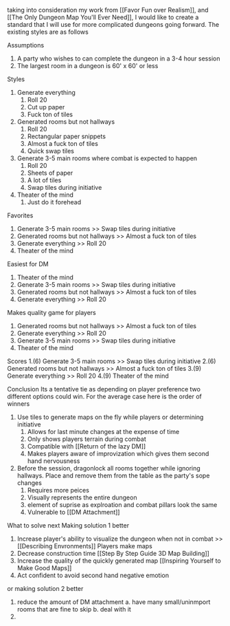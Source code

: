 taking into consideration my work from [[Favor Fun over Realism]], and [[The Only Dungeon Map You'll Ever Need]], I would like to create a standard that I will use for more complicated dungeons going forward. The existing styles are as follows

Assumptions
1. A party who wishes to can complete the dungeon in a 3-4 hour session
2. The largest room in a dungeon is 60' x 60' or less

Styles
1. Generate everything
	1. Roll 20
	2. Cut up paper
	3. Fuck ton of tiles
2. Generated rooms but not hallways
	1. Roll 20
	2. Rectangular paper snippets
	3. Almost a fuck ton of tiles
	4. Quick swap tiles
3. Generate 3-5 main rooms where combat is expected to happen
	1. Roll 20
	2. Sheets of paper
	3. A lot of tiles
	4. Swap tiles during initiative
4. Theater of the mind
	1. Just do it forehead

Favorites
1. Generate 3-5 main rooms >> Swap tiles during initiative
2. Generated rooms but not hallways >> Almost a fuck ton of tiles
3. Generate everything >> Roll 20
4. Theater of the mind

Easiest for DM
1. Theater of the mind
2. Generate 3-5 main rooms >> Swap tiles during initiative
3. Generated rooms but not hallways >> Almost a fuck ton of tiles
4. Generate everything >> Roll 20

Makes quality game for players
1. Generated rooms but not hallways >> Almost a fuck ton of tiles
2. Generate everything >> Roll 20
3. Generate 3-5 main rooms >> Swap tiles during initiative
4. Theater of the mind

Scores
1.(6) Generate 3-5 main rooms >> Swap tiles during initiative
2.(6) Generated rooms but not hallways >> Almost a fuck ton of tiles
3.(9) Generate everything >> Roll 20
4.(9) Theater of the mind

Conclusion
Its a tentative tie as depending on player preference two different options could win. For the average case here is the order of winners
1. Use tiles to generate maps on the fly while players or determining initiative
	1. Allows for last minute changes at the expense of time
	2. Only shows players terrain during combat
	3. Compatible with [[Return of the lazy DM]]
	4. Makes players aware of improvization which gives them second hand nervousness
2. Before the session, dragonlock all rooms together while ignoring hallways. Place and remove them from the table as the party's sope changes
	1. Requires more peices 
	2. Visually represents the entire dungeon
	3. element of suprise as explroation and combat pillars look the same
	4. Vulnerable to [[DM Attachment]]

What to solve next
Making solution 1 better
1. Increase player's ability to visualize the dungeon when not in combat >> 
	[[Describing Envronments]]
	Players make maps
2. Decrease construction time 
	[[Step By Step Guide 3D Map Building]]
3. Increase the quality of the quickly generated map
	[[Inspiring Yourself to Make Good Maps]]
4. Act confident to avoid second hand negative emotion

or making solution 2 better
1. reduce the amount of DM attachment
	a. have many small/uninmport rooms that are fine to skip
	b. deal with it
2. 